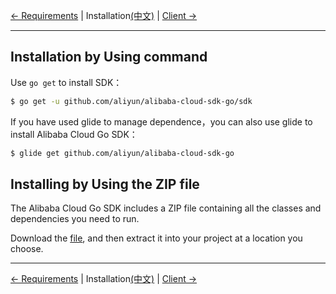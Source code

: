 [← Requirements](0-Requirements-EN.md) | Installation[(中文)](1-Installation-CN.md) | [Client →](2-Client-EN.md)
***

## Installation by Using command
Use `go get` to install SDK：

```sh
$ go get -u github.com/aliyun/alibaba-cloud-sdk-go/sdk
```

If you have used glide to manage dependence，you can also use glide to install Alibaba Cloud Go SDK：

```sh
$ glide get github.com/aliyun/alibaba-cloud-sdk-go
```

## Installing by Using the ZIP file
The Alibaba Cloud Go SDK includes a ZIP file containing all the classes and dependencies you need to run.

Download the [file][Go-release], and then extract it into your project at a location you choose.

***
[← Requirements](0-Requirements-EN.md) | Installation[(中文)](1-Installation-CN.md) | [Client →](2-Client-EN.md)

[Go-release]: https://github.com/aliyun/alibaba-cloud-sdk-go/releases